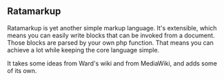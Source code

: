 Ratamarkup
----------

Ratamarkup is yet another simple markup language. It's extensible, which means you can easily write blocks that can be invoked from a document. Those blocks are parsed by your own php function. That means you can achieve a lot while keeping the core language simple.

It takes some ideas from Ward's wiki and from MediaWiki, and adds some of its own.

